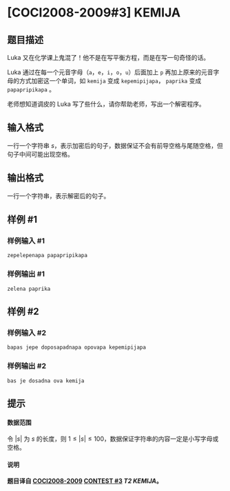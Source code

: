 # [COCI2008-2009#3] KEMIJA

## 题目描述

Luka 又在化学课上鬼混了！他不是在写平衡方程，而是在写一句奇怪的话。

Luka 通过在每一个元音字母（$\texttt{a}$，$\texttt{e}$，$\texttt{i}$，$\texttt{o}$，$\texttt{u}$）后面加上 $\texttt{p}$ 再加上原来的元音字母的方式加密这一个单词，如  $\texttt{kemija}$ 变成  $\texttt{kepemipijapa}$， $\texttt{paprika}$ 变成  $\texttt{papapripikapa}$ 。

老师想知道调皮的 Luka 写了些什么，请你帮助老师，写出一个解密程序。

## 输入格式

一行一个字符串 $s$，表示加密后的句子，数据保证不会有前导空格与尾随空格，但句子中间可能出现空格。

## 输出格式

一行一个字符串，表示解密后的句子。

## 样例 #1

### 样例输入 #1
```
zepelepenapa papapripikapa
```

### 样例输出 #1

```
zelena paprika
```

## 样例 #2

### 样例输入 #2
```
bapas jepe doposapadnapa opovapa kepemipijapa
```

### 样例输出 #2

```
bas je dosadna ova kemija
```

## 提示

#### 数据范围

令 $|s|$ 为 $s$ 的长度，则 $1 \leq |s| \leq 100$，数据保证字符串的内容一定是小写字母或空格。


#### 说明

**题目译自 [COCI2008-2009](https://hsin.hr/coci/archive/2008_2009/) [CONTEST #3](https://hsin.hr/coci/archive/2008_2009/contest3_tasks.pdf) *T2 KEMIJA*。**
